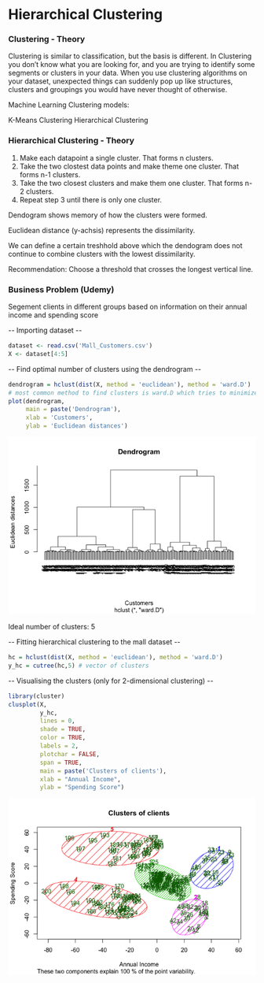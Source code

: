 # Hierarchical Clustering



### Clustering - Theory
Clustering is similar to classification, but the basis is different. In Clustering you don’t know what you are looking for, and you are trying to identify some segments or clusters in your data. When you use clustering algorithms on your dataset, unexpected things can suddenly pop up like structures, clusters and groupings you would have never thought of otherwise.

Machine Learning Clustering models:

K-Means Clustering
Hierarchical Clustering

### Hierarchical Clustering - Theory

1. Make each datapoint a single cluster. That forms n clusters.
2. Take the two clostest data points and make theme one cluster. That forms n-1 clusters.
3. Take the two closest clusters and make them one cluster. That forms n-2 clusters.
4. Repeat step 3 until there is only one cluster. 

Dendogram shows memory of how the clusters were formed.

Euclidean distance (y-achsis) represents the dissimilarity.

We can define a certain treshhold above which the dendogram does not continue to combine clusters with the lowest dissimilarity.

Recommendation: Choose a threshold that crosses the longest vertical line.

### Business Problem (Udemy)
Segement clients in different groups based on information on their annual income and spending score

-- Importing dataset -- 

```r
dataset <- read.csv('Mall_Customers.csv')
X <- dataset[4:5]
```

-- Find optimal number of clusters using the dendrogram -- 

```r
dendrogram = hclust(dist(X, method = 'euclidean'), method = 'ward.D')
# most common method to find clusters is ward.D which tries to minimize within cluster variance
plot(dendrogram,
     main = paste('Dendrogram'),
     xlab = 'Customers',
     ylab = 'Euclidean distances')
```

![](HierarchicalClustering_files/figure-html/unnamed-chunk-2-1.png)<!-- -->

Ideal number of clusters: 5

-- Fitting hierarchical clustering to the mall dataset -- 

```r
hc = hclust(dist(X, method = 'euclidean'), method = 'ward.D')
y_hc = cutree(hc,5) # vector of clusters
```

-- Visualising the clusters (only for 2-dimensional clustering) -- 

```r
library(cluster)
clusplot(X,
         y_hc,
         lines = 0,
         shade = TRUE,
         color = TRUE,
         labels = 2,
         plotchar = FALSE,
         span = TRUE,
         main = paste('Clusters of clients'),
         xlab = "Annual Income",
         ylab = "Spending Score")
```

![](HierarchicalClustering_files/figure-html/unnamed-chunk-4-1.png)<!-- -->
